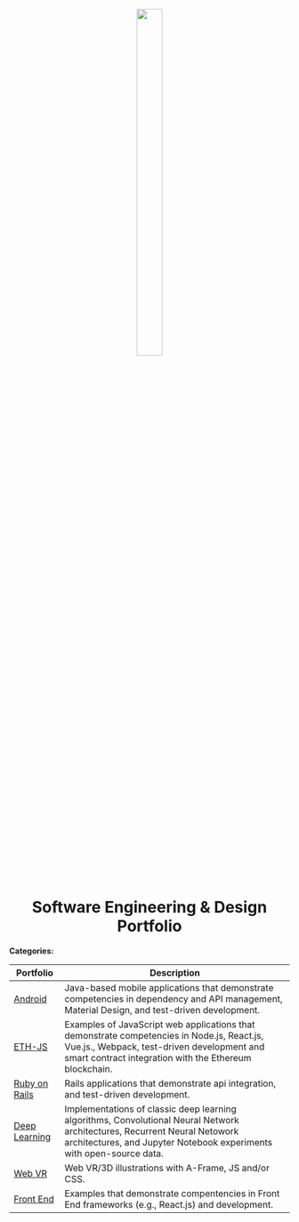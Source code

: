 <p align="center">
  <img src="https://ucarecdn.com/410bd89c-8593-4c87-b9cb-ce116b92ff9b/" height="40%" width="30%" />
</p>

<h1 align="center">
  Software Engineering & Design Portfolio
</h1>

<b>Categories:</b>

| Portfolio | Description |
| --- | --- |
| [Android](https://github.com/codeamt/Portfolio/tree/master/android_mobile) | Java-based mobile applications that demonstrate competencies in dependency and API management, Material Design, and test-driven development. |
| [ETH-JS](https://github.com/codeamt/Portfolio/tree/master/eth_javascript) | Examples of JavaScript web applications that demonstrate competencies in  Node.js, React.js, Vue.js., Webpack, test-driven development and smart contract integration with the Ethereum blockchain. |
| [Ruby on Rails](https://github.com/codeamt/Portfolio/tree/master/ruby_on_rails) | Rails applications that demonstrate api integration, and test-driven development. |
| [Deep Learning](https://github.com/codeamt/Portfolio/tree/master/deep_learning) | Implementations of classic deep learning algorithms, Convolutional Neural Network architectures, Recurrent  Neural Netowork architectures, and Jupyter Notebook experiments with open-source data. |
| [Web VR](https://github.com/codeamt/Portfolio/blob/master/web-vr/README.md) | Web VR/3D illustrations with A-Frame, JS and/or CSS. |
| [Front End](https://github.com/codeamt/Portfolio/blob/master/front-end/README.md) | Examples that demonstrate compentencies in Front End frameworks (e.g., React.js) and development. |
